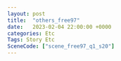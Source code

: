 ```yaml
---
layout: post
title:  "others_free97"
date:   2023-02-04 22:00:00 +0000
categories: Etc
Tags: Story Etc
SceneCode: ["scene_free97_q1_s20"]
---
```

